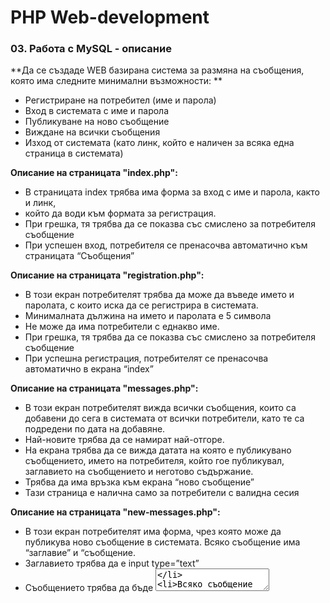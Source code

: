 # PHP Web-development

### 03. Работа с MySQL - описание

**Да се създаде WEB базирана система за размяна на съобщения, която има следните минимални възможности: **

* Регистриране на потребител (име и парола)
* Вход в системата с име и парола
* Публикуване на ново съобщение
* Виждане на всички съобщения
* Изход от системата (като линк, който е наличен за всяка една страница в системата)

**Описание на страницата "index.php":**
* В страницата index трябва има форма за вход с име и парола, както и линк,
* който да води към формата за регистрация.
* При грешка, тя трябва да се показва със смислено за потребителя съобщение
* При успешен вход, потребителя се пренасочва автоматично към страницата “Съобщения”

**Описание на страницата "registration.php":**
* В този екран потребителят трябва да може да въведе името и паролата, с които иска да се регистрира в системата.
* Минималната дължина на името и паролата е 5 символа
* Не може да има потребители с еднакво име.
* При грешка, тя трябва да се показва със смислено за потребителя съобщение
* При успешна регистрация, потребителят се пренасочва автоматично в екрана “index”

**Описание на страницата "messages.php":**
* В този екран потребителят вижда всички съобщения, които са добавени до сега в системата от всички потребители, като те са подредени по дата на добавяне.
* Най-новите трябва да се намират най-отгоре.
* На екрана трябва да се вижда датата на която е публикувано съобщението, името на потребителя, който гое публикувал, заглавието на съобщението и неготово съдържание.
* Трябва да има връзка към екрана “ново съобщение”
* Тази страница е налична само за потребители с валидна сесия

**Описание на страницата "new-messages.php":**
* В този екран потребителят има форма, чрез която може да публикува ново съобщение в системата. Всяко съобщение има “заглавие” и “съобщение.
* Заглавието трябва да е input type=”text”
* Съобщението трябва да бъде <textarea>
* Всяко съобщение трябва да съдържа поне един символ в името и съдържанието си.
* Максималната дължина на заглавието трябва да е 50 символа, а на тялото 250 символа
* При правилно публикуване на съобщението, потребителя се пренасочва към страница “Съобщения”
* При грешка, тя трябва да се показва със смислено за потребителя съобщение
* Тази страница е налична само за потребители с валидна сесия

**Допълнителни задачи:**
* Сортиране на съобщенията по дата (низходящо/възходящо)
* Администраторски акаунт, който може да изтрива съобщения
* Добавяне на групи на съобщения, като може да има повече от една група, но едно съобщение може да бъде само в една група. Преди публикуване на съобщение, потребителя избира в коя група да го публикува (мислете за това като тема във форум)
* Добавяне на филтри по група на съобщение

**Уточнения:**
* Реализацията трябва да е с MySQL MyISAMY engine
* Запазването на паролите в базата трябва да бъде като обикновен текст. (в следващи лекции ще говорим за правилните начини за защита на чувствителна информация)
* Трябва да се използва процедурен код, без обекти
* Добавянето на ново съобщение, както виждането на всички съобщения трябва да достъпно само за потребители, които вече са влезли в системата успешно.

**Критерии за оценка:**
* Валидност на HTML/CSS НЕ трябва да участват в оценката.Оценява се PHP кода, не външният вид или валидността на HTML/CSS
* Изпълнението или неизпълнението на допълнителните задачи НЕ дават
влияние на оценката. Те са дадени за хората желаещи да разширят задачата.
* Правилно ли работи формата за регистрация и вход. Показват ли се правилни съобщения за грешки
* Правилно ли работи пренасочването след успешна регистрация/вход
* Правилно ли работи формата за добавяне на ново съобщение, правилно ли се показват грешките
* Правилно ли се показват всички съобщения и правилно ли са подредени.
* Ако напишете URL-то за всички съобщение или за добавяне на ново съобщение, но няма валидна сесия, потребителя трябва да се пренасочва автоматично към страницата "index"
* Има ли повторение на код между различните файлове
